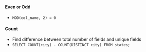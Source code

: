 #### Even or Odd
- `MOD(col_name, 2) = 0`

#### Count
- Find difference between total number of fields and unique fields
- `SELECT COUNT(city) - COUNT(DISTINCT city) FROM states;`
